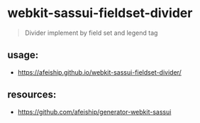 # webkit-sassui-fieldset-divider
> Divider implement by field set and legend tag

## usage:
+ https://afeiship.github.io/webkit-sassui-fieldset-divider/

## resources:
+ https://github.com/afeiship/generator-webkit-sassui
